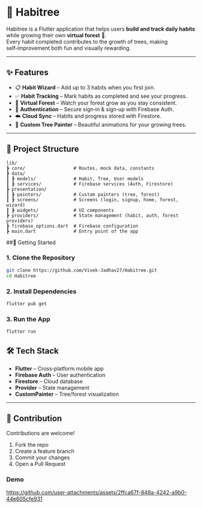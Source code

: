 # 🌱 Habitree  

Habitree is a Flutter application that helps users **build and track daily habits** while growing their own **virtual forest** 🌳.  
Every habit completed contributes to the growth of trees, making self‑improvement both fun and visually rewarding.  

---

## ✨ Features
- 📋 **Habit Wizard** – Add up to 3 habits when you first join.  
- ✅ **Habit Tracking** – Mark habits as completed and see your progress.  
- 🌳 **Virtual Forest** – Watch your forest grow as you stay consistent.  
- 🔑 **Authentication** – Secure sign‑in & sign‑up with Firebase Auth.  
- ☁️ **Cloud Sync** – Habits and progress stored with Firestore.  
- 🎨 **Custom Tree Painter** – Beautiful animations for your growing trees.  

---

## 📂 Project Structure
```plaintext
lib/
┣ core/                  # Routes, mock data, constants
┣ data/
┃ ┣ models/              # Habit, Tree, User models
┃ ┣ services/            # Firebase services (Auth, Firestore)
┣ presentation/
┃ ┣ painters/            # Custom painters (tree, forest)
┃ ┣ screens/             # Screens (login, signup, home, forest, wizard)
┃ ┣ widgets/             # UI components
┣ providers/             # State management (habit, auth, forest providers)
┣ firebase_options.dart  # Firebase configuration
┣ main.dart              # Entry point of the app

```

##🚀 Getting Started

### 1. Clone the Repository
```bash
git clone https://github.com/Vivek-Jadhav27/Habitree.git
cd Habitree
```
### 2. Install Dependencies
```bash
flutter pub get
```
### 3. Run the App
```bash
flutter run
```
## 🛠️ Tech Stack

- **Flutter** – Cross‑platform mobile app  
- **Firebase Auth** – User authentication  
- **Firestore** – Cloud database  
- **Provider** – State management  
- **CustomPainter** – Tree/forest visualization  

---

## 🤝 Contribution

Contributions are welcome!

1. Fork the repo  
2. Create a feature branch  
3. Commit your changes  
4. Open a Pull Request

### Demo



https://github.com/user-attachments/assets/2ffca67f-848a-4242-a9b0-44e605cfe931

